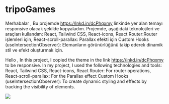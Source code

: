 # tripoGames

Merhabalar ,
Bu projemde https://lnkd.in/dcPhqxmy linkinde yer alan temayı responsive olacak şekilde kopyaladım. 
Projemde, aşağıdaki teknolojileri ve araçları kullandım:
React,
Tailwind CSS,
React-icons,
React Router:Router işlemleri için,
React-scroll-parallax: Parallax efekti için 
Custom Hooks (useIntersectionObserver): Elemanların görünürlüğünü takip ederek dinamik stil ve efekt oluşturmak için.




Hello ,
In this project, I copied the theme in the link https://lnkd.in/dcPhqxmy to be responsive. 
In my project, I used the following technologies and tools:
React,
Tailwind CSS,
React-icons,
React Router: For router operations,
React-scroll-parallax: For the Parallax effect 
Custom Hooks (useIntersectionObserver): To create dynamic styling and effects by tracking the visibility of elements.


![]("1.gif")
